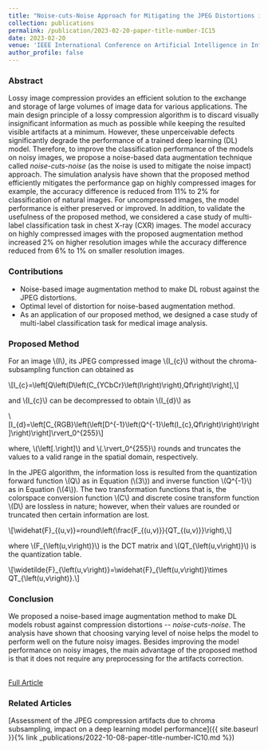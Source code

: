 ```yaml
---
title: "Noise-cuts-Noise Approach for Mitigating the JPEG Distortions in Deep Learning"
collection: publications
permalink: /publication/2023-02-20-paper-title-number-IC15
date: 2023-02-20
venue: 'IEEE International Conference on Artificial Intelligence in Information and Communication (ICAIIC)'
author_profile: false
---
```

<script src="https://polyfill.io/v3/polyfill.min.js?features=es6"></script>
<script id="MathJax-script" async src="https://cdn.jsdelivr.net/npm/mathjax@3/es5/tex-mml-chtml.js"></script>

<h3>Abstract</h3>
<p>Lossy image compression provides an efficient
solution to the exchange and storage of large volumes of image
data for various applications. The main design principle of a
lossy compression algorithm is to discard visually insignificant
information as much as possible while keeping the resulted
visible artifacts at a minimum. However, these unperceivable
defects significantly degrade the performance of a trained deep
learning (DL) model. Therefore, to improve the classification
performance of the models on noisy images, we propose a noise-based
data augmentation technique called <i>noise-cuts-noise</i> (as the noise is used to mitigate the noise impact) approach. The simulation analysis have shown that the
proposed method efficiently mitigates the performance gap on
highly compressed images for example, the accuracy difference
is reduced from 11% to 2% for classification of natural images.
For uncompressed images, the model performance is either
preserved or improved. In addition, to validate the usefulness of
the proposed method, we considered a case study of multi-label
classification task in chest X-ray (CXR) images. The model
accuracy on highly compressed images with the proposed
augmentation method increased 2% on higher resolution
images while the accuracy difference reduced from 6% to 1%
on smaller resolution images.</p>

<h3>Contributions</h3>
<ul>
	<li>Noise-based image augmentation method to make DL robust against the JPEG distortions. </li>
	<li> Optimal level of distortion for noise-based augmentation method. </li>
	<li>As an application of our proposed method, we designed a case study of multi-label classification task for medical image analysis. </li>
</ul>

<h3>Proposed Method</h3>

<p>For an image \(I\), its JPEG compressed image \(I_{c}\) without the chroma-subsampling function can obtained as</p>
<div style="overflow-x:auto">\[I_{c}=\left[Q\left(D\left(C_{YCbCr}\left(I\right)\right),Qf\right)\right],\]</div>

<p>and \(I_{c}\) can be decompressed to obtain \(I_{d}\) as</p>

<div style="overflow-x:auto">\[I_{d}=\left[C_{RGB}\left(\left[D^{-1}\left(Q^{-1}\left(I_{c},Qf\right)\right)\right]\right)\right]\rvert_0^{255}\]</div>

<p>where, \(\left[.\right]\) and \(.\rvert_0^{255}\) rounds and truncates the values to a valid range in the spatial domain, respectively.</p>

<p>In the JPEG algorithm, the information loss is resulted from the quantization forward function \(Q\) as in Equation (\(3\)) and inverse function \(Q^{-1}\) as in Equation (\(4\)). The two transformation functions that is, the colorspace conversion function \(C\) and discrete cosine transform function \(D\) are lossless in nature; however, when their values are rounded or truncated then certain information are lost.</p>

<div style="overflow-x:auto">\[\widehat{F}_{(u,v)}=round\left(\frac{F_{(u,v)}}{QT_{(u,v)}}\right),\]</div>
<p>where \(F_{\left(u,v\right)}\) is the DCT matrix and \(QT_{\left(u,v\right)}\) is the quantization table.</p>
<div style="overflow-x:auto">\[\widetilde{F}_{\left(u,v\right)}=\widehat{F}_{\left(u,v\right)}\times QT_{\left(u,v\right)}.\]</div>

<h3>Conclusion</h3>
We proposed a noise-based image augmentation method to make DL models robust against compression distortions -- <i>noise-cuts-noise</i>. The analysis have shown that choosing varying level of noise helps the model to perform well on the future noisy images. Besides improving the model performance on noisy images, the main advantage of the proposed method is that it does not require any preprocessing for the artifacts correction.

<br>[Full Article](https://ieeexplore.ieee.org/document/10067012)

<h3>Related Articles</h3>
[Assessment of the JPEG compression artifacts due to chroma subsampling, impact on a deep learning model performance]({{ site.baseurl }}{% link _publications/2022-10-08-paper-title-number-IC10.md %})<br>